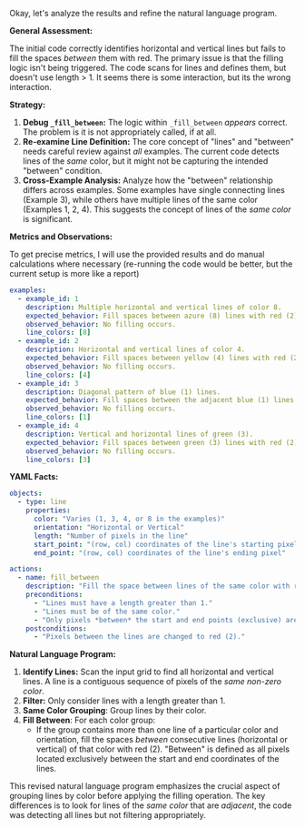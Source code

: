 Okay, let's analyze the results and refine the natural language program.

**General Assessment:**

The initial code correctly identifies horizontal and vertical lines but fails to fill the spaces *between* them with red. The primary issue is that the filling logic isn't being triggered. The code scans for lines and defines them, but doesn't use length > 1. It seems there is some interaction, but its the wrong interaction.

**Strategy:**

1.  **Debug `_fill_between`:** The logic within `_fill_between` *appears* correct. The problem is it is not appropriately called, if at all.
2.  **Re-examine Line Definition:** The core concept of "lines" and "between" needs careful review against *all* examples. The current code detects lines of the *same* color, but it might not be capturing the intended "between" condition.
3. **Cross-Example Analysis:** Analyze how the "between" relationship differs across examples. Some examples have single connecting lines (Example 3), while others have multiple lines of the same color (Examples 1, 2, 4). This suggests the concept of lines of the *same color* is significant.

**Metrics and Observations:**

To get precise metrics, I will use the provided results and do manual calculations where necessary (re-running the code would be better, but the current setup is more like a report)


```yaml
examples:
  - example_id: 1
    description: Multiple horizontal and vertical lines of color 8.
    expected_behavior: Fill spaces between azure (8) lines with red (2).
    observed_behavior: No filling occurs.
    line_colors: [8]
  - example_id: 2
    description: Horizontal and vertical lines of color 4.
    expected_behavior: Fill spaces between yellow (4) lines with red (2).
    observed_behavior: No filling occurs.
    line_colors: [4]
  - example_id: 3
    description: Diagonal pattern of blue (1) lines.
    expected_behavior: Fill spaces between the adjacent blue (1) lines with red (2).
    observed_behavior: No filling occurs.
    line_colors: [1]
  - example_id: 4
    description: Vertical and horizontal lines of green (3).
    expected_behavior: Fill spaces between green (3) lines with red (2).
    observed_behavior: No filling occurs.
    line_colors: [3]
```


**YAML Facts:**


```yaml
objects:
  - type: line
    properties:
      color: "Varies (1, 3, 4, or 8 in the examples)"
      orientation: "Horizontal or Vertical"
      length: "Number of pixels in the line"
      start_point: "(row, col) coordinates of the line's starting pixel"
      end_point: "(row, col) coordinates of the line's ending pixel"

actions:
  - name: fill_between
    description: "Fill the space between lines of the same color with red (2)."
    preconditions:
      - "Lines must have a length greater than 1."
      - "Lines must be of the same color."
      - "Only pixels *between* the start and end points (exclusive) are filled."
    postconditions:
      - "Pixels between the lines are changed to red (2)."
```


**Natural Language Program:**

1.  **Identify Lines:** Scan the input grid to find all horizontal and vertical lines. A line is a contiguous sequence of pixels of the *same non-zero color*.
2.  **Filter:** Only consider lines with a length greater than 1.
3.  **Same Color Grouping**: Group lines by their color.
4. **Fill Between**: For each color group:
    *   If the group contains more than one line of a particular color and orientation, fill the spaces *between* consecutive lines (horizontal or vertical) of that color with red (2). "Between" is defined as all pixels located exclusively between the start and end coordinates of the lines.

This revised natural language program emphasizes the crucial aspect of grouping lines by color before applying the filling operation. The key differences is to look for lines of the *same color* that are *adjacent*, the code was detecting all lines but not filtering appropriately.
